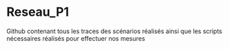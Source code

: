 # Reseau_P1
Github contenant tous les traces des scénarios réalisés ainsi que les scripts nécessaires réalisés pour effectuer nos mesures
